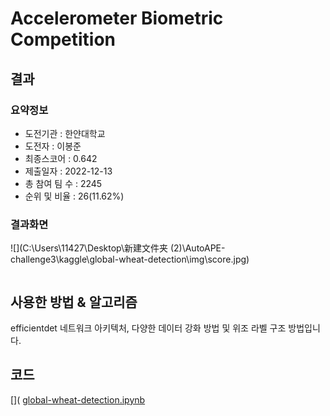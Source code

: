 # Accelerometer Biometric Competition

## 결과

### 요약정보

- 도전기관 : 한얀대학교
- 도전자 : 이봉준
- 최종스코어 : 0.642
- 제출일자 : 2022-12-13
- 총 참여 팀 수 : 2245
- 순위 및 비율 : 26(11.62%)

### 결과화면

![](C:\Users\11427\Desktop\新建文件夹 (2)\AutoAPE-challenge3\kaggle\global-wheat-detection\img\score.jpg)

```

```

## 사용한 방법 & 알고리즘

efficientdet 네트워크 아키텍처, 다양한 데이터 강화 방법 및 위조 라벨 구조 방법입니다.

## 코드

[]( [global-wheat-detection.ipynb](global-wheat-detection.ipynb)







